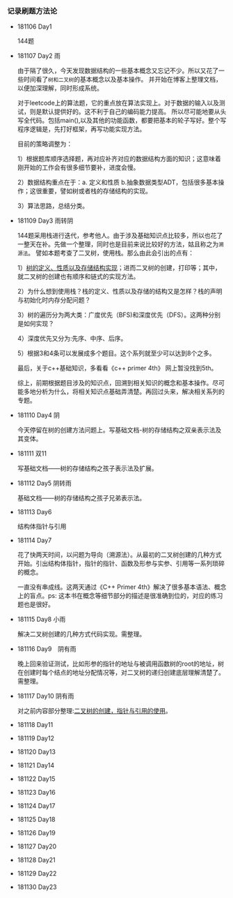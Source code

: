 ### 记录刷题方法论

* 181106 Day1

  144题

* 181107 Day2  雨

  由于隔了很久，今天发现数据结构的一些基本概念又忘记不少。所以又花了一些时间看了`树和二叉树`的基本概念以及基本操作。
  并开始在博客上整理文档，以便加深理解，同时形成系统。

  对于leetcode上的算法题，它的重点放在算法实现上。对于数据的输入以及测试，则是默认提供好的。这不利于自己的编码能力提高。
  所以尽可能地要从头写全代码。包括main(),以及其他的功能函数，都要把基本的轮子写好。整个写程序逻辑是，先打好框架，再写功能实现方法。

  目前的策略调整为：

  1）根据题库顺序选择题，再对应补齐对应的数据结构方面的知识；这意味着刚开始的工作会有很多细节要补，进度会慢。

  2）数据结构重点在于：a. 定义和性质 b.抽象数据类型ADT，包括很多基本操作；这很重要，譬如树或者栈的存储结构的实现。

  3）算法思路，总结分类。

* 181109 Day3 雨转阴

  144题采用栈进行迭代，参考他人。由于涉及基础知识点比较多，所以也花了一整天在补。先做一个整理，同时也是目前来说比较好的方法，姑且称之为`溯源法`。
  譬如本题考查了二叉树，使用栈。那么由此会引出的点有：
  
  1）[树的定义、性质以及存储结构实现](https://www.cnblogs.com/rensandao/p/9925310.html)；进而二叉树的创建，打印等；其中，就二叉树的创建也有顺序和链式的实现方法。
  
  2）为什么想到使用栈？栈的定义、性质以及存储的结构又是怎样？栈的声明与初始化时内存分配问题？
  
  3）树的遍历分为两大类：广度优先（BFS)和深度优先（DFS）。这两种分别是如何实现？
  
  4）深度优先又分为:先序、中序、后序。
  
  5）根据3和4条可以发展成多个题目。这个系列就至少可以达到8个之多。
  
  最后，关于c++基础知识，多看看《c++ primer 4th》 网上暂没找到5th。
  
  综上，前期根据题目涉及的知识点，回溯到相关知识的概念和基本操作。尽可能多地分析为什么，将相关知识点基础弄清楚。再回过头来，解决相关系列的专题。

* 181110 Day4 阴

  今天停留在树的创建方法问题上。写基础文档-树的存储结构之双亲表示法及其变体。

* 181111   双11

  写基础文档——树的存储结构之孩子表示法及扩展。

* 181112 Day5 阴转雨
  
  基础文档——树的存储结构之孩子兄弟表示法。

* 181113 Day6
  
  结构体指针与引用

* 181114 Day7

  花了快两天时间，以问题为导向（溯源法）。从最初的二叉树创建的几种方式开始。引出结构体指针，指针的指针、函数及形参与实参、引用等一系列琐碎的概念。
  
  一直没有串成线。这两天通过《C++ Primer 4th》解决了很多基本语法、概念上的盲点。ps: 这本书在概念等细节部分的描述是很准确到位的，对应的练习题也是很好。
  
* 181115 Day8  小雨

  解决二叉树创建的几种方式代码实现。需整理。

* 181116 Day9　阴有雨

  晚上回来验证测试，比如形参的指针的地址与被调用函数树的root的地址，树在创建时每个结点的地址分配情况等，对二叉树的递归创建底层理解清楚了。需整理。

* 181117 Day10 阴有雨

  对之前内容部分整理:[二叉树的创建，指针与引用的使用](https://www.cnblogs.com/rensandao/p/9973412.html)。
  
* 181118 Day11


* 181119 Day12


* 181120 Day13
* 181121 Day14
* 181122 Day15
* 181123 Day16
* 181124 Day17
* 181125 Day18
* 181126 Day19
* 181127 Day20
* 181128 Day21
* 181129 Day22
* 181130 Day23
